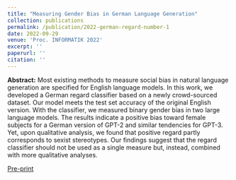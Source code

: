 ```yaml
---
title: "Measuring Gender Bias in German Language Generation"
collection: publications
permalink: /publication/2022-german-regard-number-1
date: 2022-09-29
venue: 'Proc. INFORMATIK 2022'
excerpt: ''
paperurl: ''
citation: ''
---
```

**Abstract:** Most existing methods to measure social bias in natural language generation are specified
for English language models. In this work, we developed a German regard classifier based on a newly
crowd-sourced dataset. Our model meets the test set accuracy of the original English version. With
the classifier, we measured binary gender bias in two large language models. The results indicate a
positive bias toward female subjects for a German version of GPT-2 and similar tendencies for GPT-3.
Yet, upon qualitative analysis, we found that positive regard partly corresponds to sexist stereotypes.
Our findings suggest that the regard classifier should not be used as a single measure but, instead,
combined with more qualitative analyses.

[Pre-print](https://www.edit.fis.uni-hamburg.de/ws/files/18665970/kraftetal2022_german_regard.pdf)

